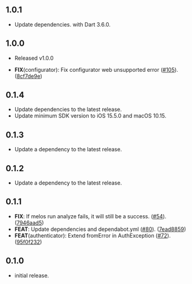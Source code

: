 ## 1.0.1

 - Update dependencies. with Dart 3.6.0.

## 1.0.0

 - Released v1.0.0

 - **FIX**(configurator): Fix configurator web unsupported error ([#105](https://github.com/altive/altfire/issues/105)). ([8cf7de9e](https://github.com/altive/altfire/commit/8cf7de9e3a20876e2f36edcafb08f7960dbc2408))

## 0.1.4

 - Update dependencies to the latest release.
 - Update minimum SDK version to iOS 15.5.0 and macOS 10.15.

## 0.1.3

 - Update a dependency to the latest release.

## 0.1.2

 - Update a dependency to the latest release.

## 0.1.1

 - **FIX**: If melos run analyze fails, it will still be a success. ([#54](https://github.com/altive/altfire/issues/54)). ([7946aad5](https://github.com/altive/altfire/commit/7946aad574c0069ccdc861ef313236d6cf83d685))
 - **FEAT**: Update dependencies and dependabot.yml  ([#80](https://github.com/altive/altfire/issues/80)). ([7ead8859](https://github.com/altive/altfire/commit/7ead8859ec144da35e0bb8414fcbabd5baa0f347))
 - **FEAT**(authenticator): Extend fromError in AuthException ([#72](https://github.com/altive/altfire/issues/72)). ([95f0f232](https://github.com/altive/altfire/commit/95f0f232717e856228080214c69eb053a04d8611))

## 0.1.0

* initial release.
